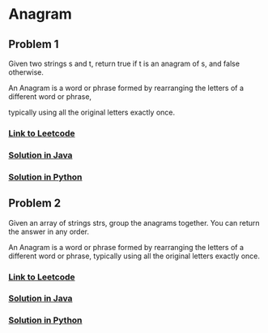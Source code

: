 # Anagram

## Problem 1

Given two strings s and t, return true if t is an anagram of s, and false otherwise.

An Anagram is a word or phrase formed by rearranging the letters of a different word or phrase, 

typically using all the original letters exactly once.

### [Link to Leetcode](https://leetcode.com/problems/valid-anagram)
### [Solution in Java](Solution.java#L5)
### [Solution in Python](solution.py#L3)

## Problem 2

Given an array of strings strs, group the anagrams together. You can return the answer in any order.

An Anagram is a word or phrase formed by rearranging the letters of a different word or phrase, typically using all the original letters exactly once.

### [Link to Leetcode](https://leetcode.com/problems/group-anagrams/)
### [Solution in Java](Solution.java#L23)
### [Solution in Python](solution.py#L21)
